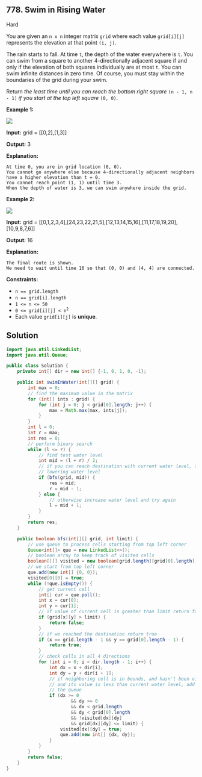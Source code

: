 ## 778\. Swim in Rising Water

Hard

You are given an `n x n` integer matrix `grid` where each value `grid[i][j]` represents the elevation at that point `(i, j)`.

The rain starts to fall. At time `t`, the depth of the water everywhere is `t`. You can swim from a square to another 4-directionally adjacent square if and only if the elevation of both squares individually are at most `t`. You can swim infinite distances in zero time. Of course, you must stay within the boundaries of the grid during your swim.

Return _the least time until you can reach the bottom right square_ `(n - 1, n - 1)` _if you start at the top left square_ `(0, 0)`.

**Example 1:**

![](https://assets.leetcode.com/uploads/2021/06/29/swim1-grid.jpg)

**Input:** grid = \[\[0,2],[1,3]]

**Output:** 3

**Explanation:**

    At time 0, you are in grid location (0, 0).
    You cannot go anywhere else because 4-directionally adjacent neighbors have a higher elevation than t = 0.
    You cannot reach point (1, 1) until time 3.
    When the depth of water is 3, we can swim anywhere inside the grid. 

**Example 2:**

![](https://assets.leetcode.com/uploads/2021/06/29/swim2-grid-1.jpg)

**Input:** grid = \[\[0,1,2,3,4],[24,23,22,21,5],[12,13,14,15,16],[11,17,18,19,20],[10,9,8,7,6]]

**Output:** 16

**Explanation:**

    The final route is shown.
    We need to wait until time 16 so that (0, 0) and (4, 4) are connected. 

**Constraints:**

*   `n == grid.length`
*   `n == grid[i].length`
*   `1 <= n <= 50`
*   <code>0 <= grid[i][j] < n<sup>2</sup></code>
*   Each value `grid[i][j]` is **unique**.

## Solution

```java
import java.util.LinkedList;
import java.util.Queue;

public class Solution {
    private int[] dir = new int[] {-1, 0, 1, 0, -1};

    public int swimInWater(int[][] grid) {
        int max = 0;
        // find the maximum value in the matrix
        for (int[] ints : grid) {
            for (int j = 0; j < grid[0].length; j++) {
                max = Math.max(max, ints[j]);
            }
        }
        int l = 0;
        int r = max;
        int res = 0;
        // perform binary search
        while (l <= r) {
            // find test water level
            int mid = (l + r) / 2;
            // if you can reach destination with current water level, store it as an answer and try
            // lowering water level
            if (bfs(grid, mid)) {
                res = mid;
                r = mid - 1;
            } else {
                // otherwise increase water level and try again
                l = mid + 1;
            }
        }
        return res;
    }

    public boolean bfs(int[][] grid, int limit) {
        // use queue to process cells starting from top left corner
        Queue<int[]> que = new LinkedList<>();
        // boolean array to keep track of visited cells
        boolean[][] visited = new boolean[grid.length][grid[0].length];
        // we start from top left corner
        que.add(new int[] {0, 0});
        visited[0][0] = true;
        while (!que.isEmpty()) {
            // get current cell
            int[] cur = que.poll();
            int x = cur[0];
            int y = cur[1];
            // if value of current cell is greater than limit return false
            if (grid[x][y] > limit) {
                return false;
            }
            // if we reached the destination return true
            if (x == grid.length - 1 && y == grid[0].length - 1) {
                return true;
            }
            // check cells in all 4 directions
            for (int i = 0; i < dir.length - 1; i++) {
                int dx = x + dir[i];
                int dy = y + dir[i + 1];
                // if neighboring cell is in bounds, and hasn't been visited yet,
                // and its value is less than current water level, add it to visited array and to
                // the queue
                if (dx >= 0
                        && dy >= 0
                        && dx < grid.length
                        && dy < grid[0].length
                        && !visited[dx][dy]
                        && grid[dx][dy] <= limit) {
                    visited[dx][dy] = true;
                    que.add(new int[] {dx, dy});
                }
            }
        }
        return false;
    }
}
```